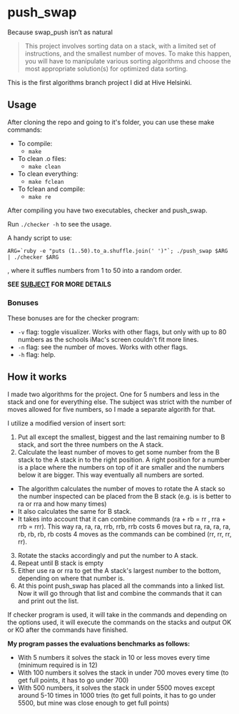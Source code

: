 # push_swap
Because swap_push isn’t as natural

> This project involves sorting data on a stack, with a limited set of instructions, and the smallest number of moves. To make this happen, you will have to manipulate various sorting algorithms and choose the most appropriate solution(s) for optimized data sorting.

This is the first algorithms branch project I did at Hive Helsinki.

## Usage

After cloning the repo and going to it's folder, you can use these make commands:
* To compile:
  * `make`
* To clean .o files:
  * `make clean`
* To clean everything:
  * `make fclean`
* To fclean and compile:
  * `make re`

After compiling you have two executables, checker and push_swap.

Run `./checker -h` to see the usage.

A handy script to use:

```
ARG=`ruby -e "puts (1..50).to_a.shuffle.join(' ')"`; ./push_swap $ARG | ./checker $ARG
```

, where it suffles numbers from 1 to 50 into a random order.

**SEE [SUBJECT](push_swap.en.pdf) FOR MORE DETAILS**

### Bonuses

These bonuses are for the checker program:

* `-v` flag: toggle visualizer. Works with other flags, but only with up to 80 numbers as the schools iMac's screen couldn't fit more lines.
* `-n` flag: see the number of moves. Works with other flags.
* `-h` flag: help.

## How it works

I made two algorithms for the project. One for 5 numbers and less in the stack and one for everything else. The subject was strict with the number of moves allowed for five numbers, so I made a separate algorith for that.

I utilize a modified version of insert sort:

1. Put all except the smallest, biggest and the last remaining number to B stack, and sort the three numbers on the A stack.
2. Calculate the least number of moves to get some number from the B stack to the A stack in to the right position. A right position for a number is a place where the numbers on top of it are smaller and the numbers below it are bigger. This way eventually all numbers are sorted.
  * The algorithm calculates the number of moves to rotate the A stack so the number inspected can be placed from the B stack (e.g. is is better to ra or rra and how many times)
  * It also calculates the same for B stack.
  * It takes into account that it can combine commands (ra + rb = rr , rra + rrb = rrr). This way ra, ra, ra, rrb, rrb, rrb costs 6 moves but ra, ra, ra, ra, rb, rb, rb, rb costs 4 moves as the commands can be combined (rr, rr, rr, rr).
3. Rotate the stacks accordingly and put the number to A stack.
4. Repeat until B stack is empty
5. Either use ra or rra to get the A stack's largest number to the bottom, depending on where that number is.
6. At this point push_swap has placed all the commands into a linked list. Now it will go through that list and combine the commands that it can and print out the list.

If checker program is used, it will take in the commands and depending on the options used, it will execute the commands on the stacks and output OK or KO after the commands have finished.

**My program passes the evaluations benchmarks as follows:**

- With 5 numbers it solves the stack in 10 or less moves every time (minimum required is in 12)
- With 100 numbers it solves the stack in under 700 moves every time (to get full points, it has to go under 700)
- With 500 numbers, it solves the stack in under 5500 moves except around 5-10 times in 1000 tries (to get full points, it has to go under 5500, but mine was close enough to get full points)
